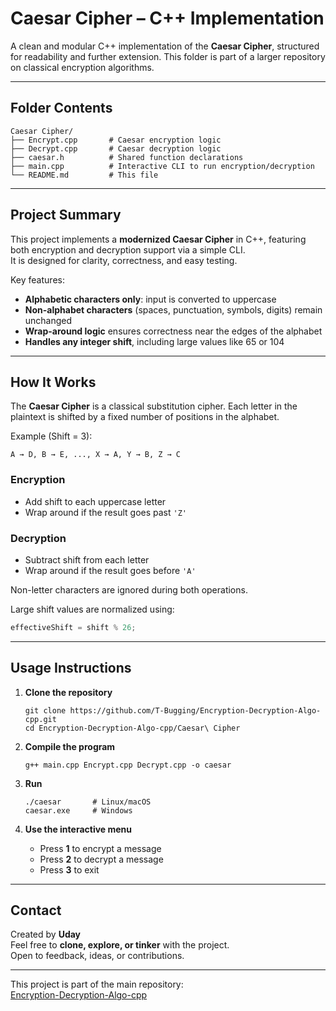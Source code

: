 # **Caesar Cipher – C++ Implementation**

A clean and modular C++ implementation of the **Caesar Cipher**, structured for readability and further extension. This folder is part of a larger repository on classical encryption algorithms.

---

## **Folder Contents**

```
Caesar Cipher/
├── Encrypt.cpp       # Caesar encryption logic
├── Decrypt.cpp       # Caesar decryption logic
├── caesar.h          # Shared function declarations
├── main.cpp          # Interactive CLI to run encryption/decryption
└── README.md         # This file
```

---

## **Project Summary**

This project implements a **modernized Caesar Cipher** in C++, featuring both encryption and decryption support via a simple CLI.  
It is designed for clarity, correctness, and easy testing.

Key features:
- **Alphabetic characters only**: input is converted to uppercase
- **Non-alphabet characters** (spaces, punctuation, symbols, digits) remain unchanged
- **Wrap-around logic** ensures correctness near the edges of the alphabet
- **Handles any integer shift**, including large values like 65 or 104

---

## **How It Works**

The **Caesar Cipher** is a classical substitution cipher. Each letter in the plaintext is shifted by a fixed number of positions in the alphabet.

Example (Shift = 3):
```
A → D, B → E, ..., X → A, Y → B, Z → C
```

### **Encryption**
- Add shift to each uppercase letter
- Wrap around if the result goes past `'Z'`

### **Decryption**
- Subtract shift from each letter
- Wrap around if the result goes before `'A'`

Non-letter characters are ignored during both operations.

Large shift values are normalized using:
```cpp
effectiveShift = shift % 26;
```

---

## **Usage Instructions**

1. **Clone the repository**
   ```
   git clone https://github.com/T-Bugging/Encryption-Decryption-Algo-cpp.git
   cd Encryption-Decryption-Algo-cpp/Caesar\ Cipher
   ```

2. **Compile the program**
   ```
   g++ main.cpp Encrypt.cpp Decrypt.cpp -o caesar
   ```

3. **Run**
   ```
   ./caesar       # Linux/macOS
   caesar.exe     # Windows
   ```

4. **Use the interactive menu**
   - Press **1** to encrypt a message  
   - Press **2** to decrypt a message  
   - Press **3** to exit

---

## **Contact**

Created by **Uday**  
Feel free to **clone, explore, or tinker** with the project.  
Open to feedback, ideas, or contributions.

---

This project is part of the main repository:  
[Encryption-Decryption-Algo-cpp](https://github.com/T-Bugging/Encryption-Decryption-Algo-cpp)



